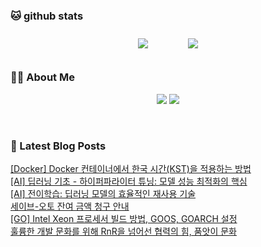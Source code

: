
###  🐱 github stats  

<div id="main" align="center">
    <img src="https://github-readme-stats.vercel.app/api?username=peterica&count_private=true&show_icons=true&theme=radical"
        style="height: auto; margin-left: 20px; margin-right: 20px; padding: 10px;"/>
    <img src="https://github-readme-stats.vercel.app/api/top-langs/?username=peterica&layout=compact"   
        style="height: auto; margin-left: 20px; margin-right: 20px; padding: 10px;"/>
</div>

###  💁‍♀️ About Me  
<p align="center">
    <a href="https://peterica.tistory.com/"><img src="https://img.shields.io/badge/Blog-FF5722?style=flat-square&logo=Blogger&logoColor=white"/></a>
    <a href="mailto:ilovefran.ofm@gmail.com"><img src="https://img.shields.io/badge/Gmail-d14836?style=flat-square&logo=Gmail&logoColor=white&link=ilovefran.ofm@gmail.com"/></a>
</p>

<br>

### 📕 Latest Blog Posts   

<a href ="https://peterica.tistory.com/844"> [Docker] Docker 컨테이너에서 한국 시간(KST)을 적용하는 방법 </a> <br>
<a href ="https://peterica.tistory.com/808"> [AI] 딥러닝 기초 - 하이퍼파라이터 튜닝: 모델 성능 최적화의 핵심 </a> <br>
<a href ="https://peterica.tistory.com/842"> [AI] 전이학습: 딥러닝 모델의 효율적인 재사용 기술 </a> <br>
<a href ="https://peterica.tistory.com/841"> 세이브-오토 잔여 금액 청구 안내 </a> <br>
<a href ="https://peterica.tistory.com/839"> [GO] Intel Xeon 프로세서 빌드 방법, GOOS, GOARCH 설정 </a> <br>
<a href ="https://peterica.tistory.com/836"> 훌륭한 개발 문화를 위해 RnR을 넘어선 협력의 힘, 품앗이 문화 </a> <br>
